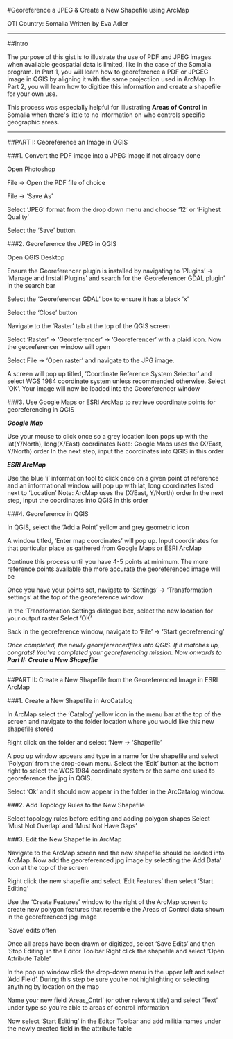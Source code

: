 #Georeference a JPEG & Create a New Shapefile using ArcMap

OTI Country: Somalia
Written by Eva Adler
___________________________________________________________________________________________________
##Intro

The purpose of this gist is to illustrate the use of PDF and JPEG images when available geospatial data is limited, like in the case of the Somalia program. In Part 1, you will learn how to georeference a PDF or JPGEG image in QGIS by aligning it with the same projectiion used in ArcMap. In Part 2, you will learn how to digitize this information and create a shapefile for your own use.

This process was especially helpful for illustrating **Areas of Control** in Somalia when there's little to no information on who controls specific geographic areas.
___________________________________________________________________________________________________

##PART I: Georeference an Image in QGIS

###1. Convert the PDF image into a JPEG image if not already done

Open Photoshop 

File -> Open the PDF file of choice

File -> ‘Save As’ 

Select ‘JPEG’ format from the drop down menu and choose ‘12’ or ‘Highest Quality’

Select the ‘Save’ button.

###2. Georeference the JPEG in QGIS

Open QGIS Desktop 

Ensure the Georeferencer plugin is installed by navigating to ‘Plugins’ -> ‘Manage and Install Plugins’ and search for the ‘Georeferencer GDAL plugin’ in the search bar

Select the ‘Georeferencer GDAL’ box to ensure it has a black ‘x’

Select the ‘Close’ button

Navigate to the ‘Raster’ tab at the top of the QGIS screen

Select ‘Raster’ -> ‘Georeferencer’ -> ‘Georeferencer’ with a plaid icon. Now the georeferencer window will open

Select File -> ‘Open raster’ and navigate to the JPG image. 

A screen will pop up titled, ‘Coordinate Reference System Selector’ and select WGS 1984 coordinate system unless recommended otherwise. Select ‘OK’. Your image will now be loaded into the Georeferencer window

###3. Use Google Maps or ESRI ArcMap to retrieve coordinate points for georeferencing in QGIS

 _**Google Map**_
  
  Use your mouse to click once so a grey location icon pops up with the lat(Y/North), long(X/East) coordinates
  Note: Google Maps uses the (X/East, Y/North) order
  In the next step, input the coordinates into QGIS in this order

  _**ESRI ArcMap**_
  
  Use the blue ‘i’ information tool to click once on a given point of reference and an informational window will pop up with lat, long   coordinates listed next to ‘Location’
  Note: ArcMap uses the (X/East, Y/North) order
  In the next step, input the coordinates into QGIS in this order

###4. Georeference in QGIS

  In QGIS, select the ‘Add a Point’ yellow and grey geometric icon
  
  A window titled, ‘Enter map coordinates’ will pop up. Input coordinates for that particular place as gathered from Google Maps or ESRI ArcMap
  
  Continue this process until you have 4-5 points at minimum. The more reference points available the more accurate the georeferenced image will be
  
  Once you have your points set, navigate to ‘Settings’ -> ‘Transformation settings’ at the top of the georeference window
  
  In the ‘Transformation Settings dialogue box, select the new location for your output raster
  Select ‘OK’
  
  Back in the georeference window, navigate to ‘File’ -> ‘Start georeferencing’

_Once completed, the newly georeferencedfiles into QGIS. If it matches up, congrats! You’ve completed your georeferencing mission. Now onwards to **Part II: Create a New Shapefile**_

______________________________________________________________________________________________________________
##PART II: Create a New Shapefile from the Georeferenced Image in ESRI ArcMap

###1. Create a New Shapefile in ArcCatalog

  In ArcMap select the ‘Catalog’ yellow icon in the menu bar at the top of the screen and navigate to the folder location where you would like this new shapefile stored
  
  Right click on the folder and select ‘New -> ‘Shapefile’
  
  A pop up window appears and type in a name for the shapefile and select ‘Polygon’ from the drop-down menu. Select the ‘Edit’ button at the bottom right to select the WGS 1984 coordinate system or the same one used to georeference the jpg in QGIS.
  
  Select ‘Ok’ and it should now appear in the folder in the ArcCatalog window.

###2. Add Topology Rules to the New Shapefile

  Select topology rules before editing and adding polygon shapes
  Select ‘Must Not Overlap’ and ‘Must Not Have Gaps’
  
###3. Edit the New Shapefile in ArcMap

  Navigate to the ArcMap screen and the new shapefile should be loaded into ArcMap. Now add the georeferenced jpg image by selecting the ‘Add Data’ icon at the top of the screen
  
  Right click the new shapefile and select ‘Edit Features’ then select ‘Start Editing’
  
  Use the ‘Create Features’ window to the right of the ArcMap screen to create new polygon features that resemble the Areas of Control data shown in the georeferenced jpg image
  
  ‘Save’ edits often
  
  Once all areas have been drawn or digitized, select ‘Save Edits’ and then ‘Stop Editing’ in the Editor Toolbar
  Right click the shapefile and select ‘Open Attribute Table’
  
  In the pop up window click the drop-down menu in the upper left and select ‘Add Field’. During this step be sure you’re not highlighting or selecting anything by location on the map
  
  Name your new field ‘Areas_Cntrl’ (or other relevant title) and select ‘Text’ under type so you're able to areas of control information
  
  Now select ‘Start Editing’ in the Editor Toolbar and add militia names under the newly created field in the attribute table

